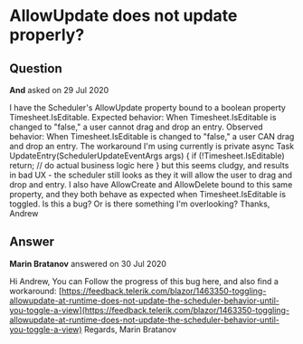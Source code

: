 # AllowUpdate does not update properly?

## Question

**And** asked on 29 Jul 2020

I have the Scheduler's AllowUpdate property bound to a boolean property Timesheet.IsEditable. Expected behavior: When Timesheet.IsEditable is changed to "false," a user cannot drag and drop an entry. Observed behavior: When Timesheet.IsEditable is changed to "false," a user CAN drag and drop an entry. The workaround I'm using currently is private async Task UpdateEntry(SchedulerUpdateEventArgs args) { if (!Timesheet.IsEditable) return; // do actual business logic here } but this seems cludgy, and results in bad UX - the scheduler still looks as they it will allow the user to drag and drop and entry. I also have AllowCreate and AllowDelete bound to this same property, and they both behave as expected when Timesheet.IsEditable is toggled. Is this a bug? Or is there something I'm overlooking? Thanks, Andrew

## Answer

**Marin Bratanov** answered on 30 Jul 2020

Hi Andrew, You can Follow the progress of this bug here, and also find a workaround: [https://feedback.telerik.com/blazor/1463350-toggling-allowupdate-at-runtime-does-not-update-the-scheduler-behavior-until-you-toggle-a-view](https://feedback.telerik.com/blazor/1463350-toggling-allowupdate-at-runtime-does-not-update-the-scheduler-behavior-until-you-toggle-a-view) Regards, Marin Bratanov

